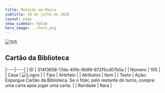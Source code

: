 ```yaml
---
title: Mutação em Massa
subtitle: 10 de julho de 2020
layout: page
show_sidebar: false
hero_image: ../hero.png
---
```


![105](https://cdn.keyforgegame.com/media/card_front/pt/479_105_JMWVQGCR4P37_pt.png)

## Cartão da Biblioteca

|----|----|
| ID | 314f3658-17da-40fe-9b89-972f5cd07b5a |
| Número | 105 |
| Casa | ![Logos](https://archonarcana.com/images/thumb/c/ce/Logos.png/22px-Logos.png "Logos") |
| Tipo | Artefato |
| Atributos | Item |
| Texto | Ação: Expurgue Cartão da Biblioteca. Se o fizer, pelo restante do turno, compre uma carta após jogar uma carta. |
| Raridade | Rara |

